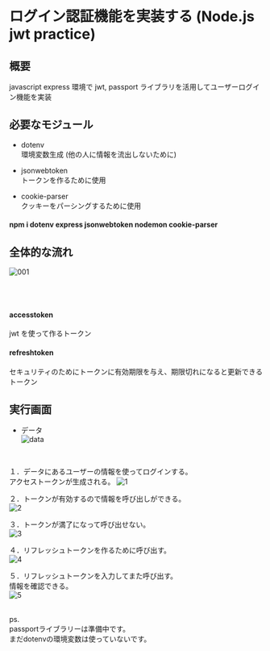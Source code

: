 # ログイン認証機能を実装する (Node.js jwt practice)

## 概要<br/>
javascript express 環境で jwt, passport ライブラリを活用してユーザーログイン機能を実装

## 必要なモジュール

- dotenv<br/>
  環境変数生成
  (他の人に情報を流出しないために)

- jsonwebtoken<br/>
  トークンを作るために使用

- cookie-parser<br/>
  クッキーをパーシングするために使用

#### npm i dotenv express jsonwebtoken nodemon cookie-parser

## 全体的な流れ<br/>
![001](https://github.com/devDHB/auth-practice/assets/133613306/c9b78dae-7bb6-4f4c-b31d-04edd4bf6797)

<br/>
<br/>

#### accesstoken<br/>
  jwt を使って作るトークン

#### refreshtoken<br/>
  セキュリティのためにトークンに有効期限を与え、期限切れになると更新できるトークン


## 実行画面
- データ<br/>
![data](https://github.com/devDHB/auth-practice/assets/133613306/637eaa44-8ebc-440f-aca2-346825a028ab)

<br/>

１．データにあるユーザーの情報を使ってログインする。<br/>
アクセストークンが生成される。
![1](https://github.com/devDHB/auth-practice/assets/133613306/d3349af9-fa4e-403b-8673-72bf553b9600)
<br/>

２．トークンが有効するので情報を呼び出しができる。<br/>
![2](https://github.com/devDHB/auth-practice/assets/133613306/7d6c46ad-6f34-4afb-bf7c-ecb6dd33742d)
<br/>


３．トークンが満了になって呼び出せない。<br/>
![3](https://github.com/devDHB/auth-practice/assets/133613306/6259441d-8568-4677-980e-9a665320865e)
<br/>

４．リフレッシュトークンを作るために呼び出す。<br/>
![4](https://github.com/devDHB/auth-practice/assets/133613306/933c7eb9-721a-41e3-8c32-b5baf15b7c9e)
<br/>

５．リフレッシュトークンを入力してまた呼び出す。<br/>
情報を確認できる。<br/>
![5](https://github.com/devDHB/auth-practice/assets/133613306/801dce2a-945c-4a3d-bf06-c78c8595c04e)
<br/>
<br/>


ps. <br/>
passportライブラリーは準備中です。<br/>
まだdotenvの環境変数は使っていないです。<br/>


